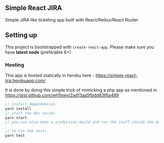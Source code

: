 ## Simple React JIRA

Simple JIRA like ticketing app built with React/Redux/React Router

## Setting up

This project is bootstrapped with `create-react-app`. Please make sure you have **latest node** (preferable 6+)

### Hosting

This app is hosted statically in heroku here - https://simple-react-jira.herokuapp.com/

It is done by doing this simple trick of mimicking a php app as mentioned in https://gist.github.com/wh1tney/2ad13aa5fbdd83f6a489


```javascript
// install dependencies
yarn install
// start the dev server
yarn start
// you can also make a production build and run the stuff inside the build folder

// to run the tests
yarn test
```
